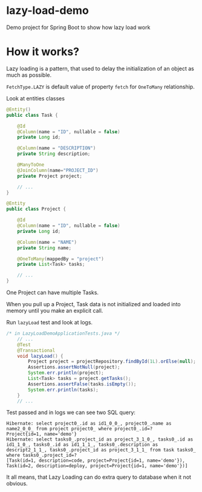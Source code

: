 # lazy-load-demo
Demo project for Spring Boot to show how lazy load work

# How it works?

Lazy loading is a pattern, that used to delay the initialization of an object as much as possible.

`FetchType.LAZY` is default value of property `fetch` for `OneToMany` relationship.

Look at entities classes

```java
@Entity()
public class Task {

    @Id
    @Column(name = "ID", nullable = false)
    private Long id;

    @Column(name = "DESCRIPTION")
    private String description;

    @ManyToOne
    @JoinColumn(name="PROJECT_ID")
    private Project project;

    // ...
}
```

```java
@Entity
public class Project {

    @Id
    @Column(name = "ID", nullable = false)
    private Long id;

    @Column(name = "NAME")
    private String name;

    @OneToMany(mappedBy = "project")
    private List<Task> tasks;

    // ...
}
```

One Project can have multiple Tasks.

When you pull up a Project, Task data is not initialized and loaded into memory until you make an explicit call.

Run `lazyLoad` test and look at logs.

```java
/* in LazyLoadDemoApplicationTests.java */
    // ...
	@Test
	@Transactional
	void lazyLoad() {
		Project project = projectRepository.findById(1L).orElse(null);
		Assertions.assertNotNull(project);
		System.err.println(project);
		List<Task> tasks = project.getTasks();
		Assertions.assertFalse(tasks.isEmpty());
		System.err.println(tasks);
	}
    // ...
```

Test passed and in logs we can see two SQL query:

```
Hibernate: select project0_.id as id1_0_0_, project0_.name as name2_0_0_ from project project0_ where project0_.id=?
Project{id=1, name='demo'}
Hibernate: select tasks0_.project_id as project_3_1_0_, tasks0_.id as id1_1_0_, tasks0_.id as id1_1_1_, tasks0_.description as descript2_1_1_, tasks0_.project_id as project_3_1_1_ from task tasks0_ where tasks0_.project_id=?
[Task(id=1, description=code, project=Project{id=1, name='demo'}), Task(id=2, description=deploy, project=Project{id=1, name='demo'})]
```

It all means, that Lazy Loading can do extra query to database when it not obvious.
